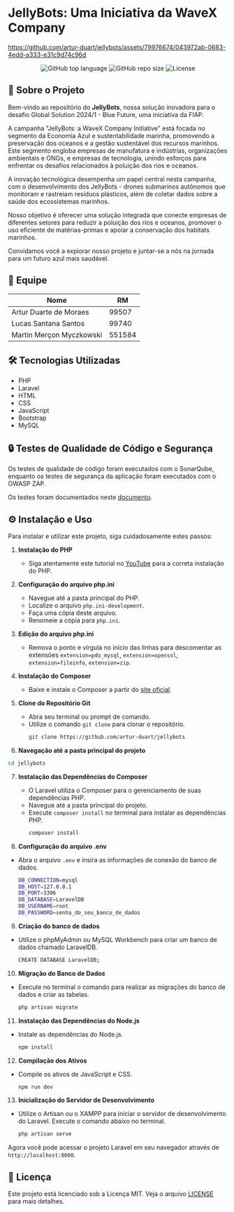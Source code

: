 # JellyBots: Uma Iniciativa da WaveX Company

https://github.com/artur-duart/jellybots/assets/79976674/043972ab-0683-4edd-a333-e31c9d74c96d

<p align="center">
  <img alt="GitHub top language" src="https://img.shields.io/github/languages/top/artur-duart/jellybots">
  <img alt="GitHub repo size" src="https://img.shields.io/github/repo-size/artur-duart/jellybots">
  <img alt="License" src="https://img.shields.io/badge/license-MIT-%2304D361">
</p>

## 🚀 Sobre o Projeto

Bem-vindo ao repositório do **JellyBots**, nossa solução inovadora para o desafio Global Solution 2024/1 - Blue Future, uma iniciativa da FIAP.

A campanha "JellyBots: a WaveX Company Initiative" está focada no segmento da Economia Azul e sustentabilidade marinha, promovendo a preservação dos oceanos e a gestão sustentável dos recursos marinhos. Este segmento engloba empresas de manufatura e indústrias, organizações ambientais e ONGs, e empresas de tecnologia, unindo esforços para enfrentar os desafios relacionados à poluição dos rios e oceanos.

A inovação tecnológica desempenha um papel central nesta campanha, com o desenvolvimento dos JellyBots - drones submarinos autônomos que monitoram e rastreiam resíduos plásticos, além de coletar dados sobre a saúde dos ecossistemas marinhos.

Nosso objetivo é oferecer uma solução integrada que conecte empresas de diferentes setores para reduzir a poluição dos rios e oceanos, promover o uso eficiente de matérias-primas e apoiar a conservação dos habitats marinhos.

Convidamos você a explorar nosso projeto e juntar-se a nós na jornada para um futuro azul mais saudável.

## 👥 Equipe

| Nome                     | RM     |
| ------------------------ | ------ |
| Artur Duarte de Moraes   | 99507  |
| Lucas Santana Santos     | 99740  |
| Martin Merçon Myczkowski | 551584 |

## 🛠️ Tecnologias Utilizadas

-   PHP
-   Laravel
-   HTML
-   CSS
-   JavaScript
-   Bootstrap
-   MySQL

## 🔒 Testes de Qualidade de Código e Segurança

Os testes de qualidade de código foram executados com o SonarQube, enquanto os testes de segurança da aplicação foram executados com o OWASP ZAP.

Os testes foram documentados neste [documento](TESTES.md).

## ⚙️ Instalação e Uso

Para instalar e utilizar este projeto, siga cuidadosamente estes passos:

1. **Instalação do PHP**

    - Siga atentamente este tutorial no [YouTube](https://www.youtube.com/watch?app=desktop&v=iGeltIgCp18) para a correta instalação do PHP.

2. **Configuração do arquivo php.ini**

    - Navegue até a pasta principal do PHP.
    - Localize o arquivo `php.ini-development`.
    - Faça uma cópia deste arquivo.
    - Renomeie a cópia para `php.ini`.

3. **Edição do arquivo php.ini**

    - Remova o ponto e vírgula no início das linhas para descomentar as extensões `extension=pdo_mysql`, `extension=openssl`, `extension=fileinfo`, `extension=zip`.

4. **Instalação do Composer**

    - Baixe e instale o Composer a partir do [site oficial](https://getcomposer.org/download/).

5. **Clone do Repositório Git**

    - Abra seu terminal ou prompt de comando.
    - Utilize o comando `git clone` para clonar o repositório.
        ```bash
        git clone https://github.com/artur-duart/jellybots
        ```

6. **Navegação até a pasta principal do projeto**

```bash
cd jellybots
```

7. **Instalação das Dependências do Composer**

    - O Laravel utiliza o Composer para o gerenciamento de suas dependências PHP.
    - Navegue até a pasta principal do projeto.
    - Execute `composer install` no terminal para instalar as dependências PHP.
        ```bash
        composer install
        ```

8. **Configuração do arquivo .env**

-   Abra o arquivo `.env` e insira as informações de conexão do banco de dados.
    ```bash
    DB_CONNECTION=mysql
    DB_HOST=127.0.0.1
    DB_PORT=3306
    DB_DATABASE=LaravelDB
    DB_USERNAME=root
    DB_PASSWORD=senha_do_seu_banco_de_dados
    ```

9. **Criação do banco de dados**

-   Utilize o phpMyAdmin ou MySQL Workbench para criar um banco de dados chamado LaravelDB.
    ```bash
    CREATE DATABASE LaravelDB;
    ```

10.  **Migração do Banco de Dados**

-   Execute no terminal o comando para realizar as migrações do banco de dados e criar as tabelas.
    ```bash
    php artisan migrate
    ```

11. **Instalação das Dependências do Node.js**

-   Instale as dependências do Node.js.
    ```bash
    npm install
    ```

12. **Compilação dos Ativos**

-   Compile os ativos de JavaScript e CSS.
    ```bash
    npm run dev
    ```

13. **Inicialização do Servidor de Desenvolvimento**

-   Utilize o Artisan ou o XAMPP para iniciar o servidor de desenvolvimento do Laravel. Execute o comando abaixo no terminal.
    ```bash
    php artisan serve
    ```

Agora você pode acessar o projeto Laravel em seu navegador através de `http://localhost:8000`.

## 📝 Licença

Este projeto está licenciado sob a Licença MIT. Veja o arquivo [LICENSE](LICENSE) para mais detalhes.
